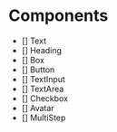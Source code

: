 # Components


- [] Text
- [] Heading
- [] Box
- [] Button
- [] TextInput
- [] TextArea
- [] Checkbox
- [] Avatar
- [] MultiStep

